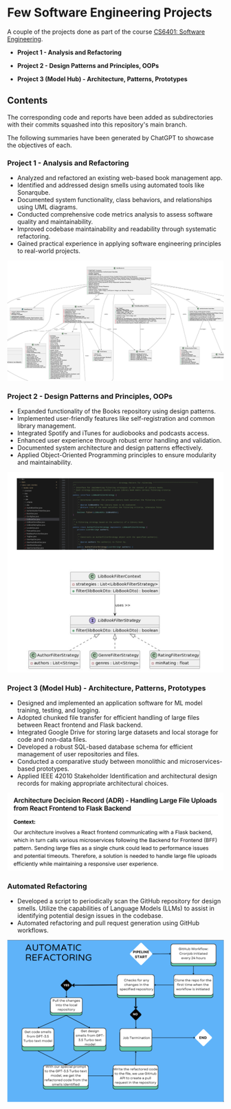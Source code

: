 # Few Software Engineering Projects

A couple of the projects done as part of the course [CS6401: Software Engineering](https://karthikv1392.github.io/cs6401_se/).

- **Project 1 - Analysis and Refactoring**

- **Project 2 - Design Patterns and Principles, OOPs**

- **Project 3 (Model Hub) - Architecture, Patterns, Prototypes**

## Contents

The corresponding code and reports have been added as subdirectories with their commits squashed into this repository's main branch.

The following summaries have been generated by ChatGPT to showcase the objectives of each.

### Project 1 - Analysis and Refactoring

- Analyzed and refactored an existing web-based book management app.
- Identified and addressed design smells using automated tools like Sonarqube.
- Documented system functionality, class behaviors, and relationships using UML diagrams.
- Conducted comprehensive code metrics analysis to assess software quality and maintainability.
- Improved codebase maintainability and readability through systematic refactoring.
- Gained practical experience in applying software engineering principles to real-world projects.

![UML Diagram from Project 1](./images/project-1.png)

### Project 2 - Design Patterns and Principles, OOPs

- Expanded functionality of the Books repository using design patterns.
- Implemented user-friendly features like self-registration and common library management.
- Integrated Spotify and iTunes for audiobooks and podcasts access.
- Enhanced user experience through robust error handling and validation.
- Documented system architecture and design patterns effectively.
- Applied Object-Oriented Programming principles to ensure modularity and maintainability.

![Design Decision from Project 2](./images/project-2.png)

### Project 3 (**Model Hub**) - Architecture, Patterns, Prototypes

- Designed and implemented an application software for ML model training, testing, and logging.
- Adopted chunked file transfer for efficient handling of large files between React frontend and Flask backend.
- Integrated Google Drive for storing large datasets and local storage for code and non-data files.
- Developed a robust SQL-based database schema for efficient management of user repositories and files.
- Conducted a comparative study between monolithic and microservices-based prototypes.
- Applied IEEE 42010 Stakeholder Identification and architectural design records for making appropriate architectural choices.

![ADR from Project 3](./images/project-3-1.png)

### Automated Refactoring

- Developed a script to periodically scan the GitHub repository for design smells. Utilize the capabilities of Language Models (LLMs) to assist in identifying potential design issues in the codebase.
- Automated refactoring and pull request generation using GitHub workflows.

![Automated Refactoring Pipeline](./images/Automated-Refactoring.png)
